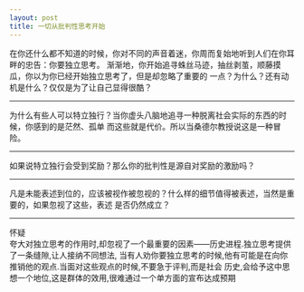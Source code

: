 ```yaml
---
layout: post
title: 一切从批判性思考开始
---
```

在你还什么都不知道的时候，你对不同的声音着迷，你周而复始地听到人们在你耳畔的忠告：你要独立思考。
渐渐地，你开始追寻蛛丝马迹，抽丝剥茧，顺藤摸瓜，你以为你已经开始独立思考了，但是却忽略了重要的
一点？为什么？还有动机是什么？仅仅是为了让自己显得很酷？  

---

为什么有些人可以特立独行？当你虚头八脑地追寻一种脱离社会实际的东西的时候，你感到的是茫然、孤单
而这些就是代价。所以当桑德尔教授说这是一种冒险。

---  

如果说特立独行会受到奖励？那么你的批判性是源自对奖励的激励吗？

---
凡是未能表述到位的，应该被视作被忽视的？什么样的细节值得被表述，当然是重要的，如果忽视了这些，表述
是否仍然成立？

---
怀疑  
夸大对独立思考的作用时,却忽视了一个最重要的因素——历史进程.独立思考提供了一条缝隙,让人接纳不同想法,
当有人劝你要独立思考的时候,他有可能是在向你推销他的观点.当面对这些观点的时候,不要急于评判,而是社会
历史,会给予这中思想一个地位,这是群体的效用,很难通过一个单方面的宣布达成预期
